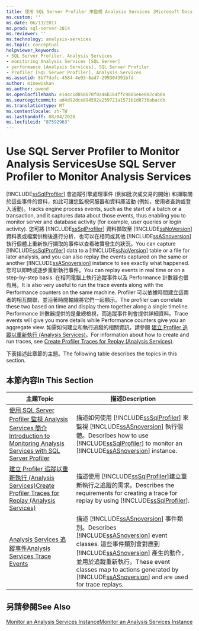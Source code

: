 ```yaml
---
title: 使用 SQL Server Profiler 來監視 Analysis Services |Microsoft Docs
ms.custom: ''
ms.date: 06/13/2017
ms.prod: sql-server-2014
ms.reviewer: ''
ms.technology: analysis-services
ms.topic: conceptual
helpviewer_keywords:
- SQL Server Profiler, Analysis Services
- monitoring Analysis Services [SQL Server]
- performance [Analysis Services], SQL Server Profiler
- Profiler [SQL Server Profiler], Analysis Services
ms.assetid: 8b77dafc-4584-4e93-8ad7-299304391bfd
author: minewiskan
ms.author: owend
ms.openlocfilehash: e144c1d858670f8a46b164ffc9885e6e082c4b0a
ms.sourcegitcommit: ad4d92dce894592a259721a1571b1d8736abacdb
ms.translationtype: MT
ms.contentlocale: zh-TW
ms.lasthandoff: 08/04/2020
ms.locfileid: "87592963"
---
```

# <a name="use-sql-server-profiler-to-monitor-analysis-services"></a><span data-ttu-id="e35e4-102">Use SQL Server Profiler to Monitor Analysis Services</span><span class="sxs-lookup"><span data-stu-id="e35e4-102">Use SQL Server Profiler to Monitor Analysis Services</span></span>
  [!INCLUDE[ssSqlProfiler](../../includes/sssqlprofiler-md.md)] <span data-ttu-id="e35e4-103">會追蹤引擎處理事件 (例如批次或交易的開始) 和擷取關於這些事件的資料，如此可讓您監視伺服器和資料庫活動 (例如，使用者查詢或登入活動)。</span><span class="sxs-lookup"><span data-stu-id="e35e4-103">tracks engine process events, such as the start of a batch or a transaction, and it captures data about those events, thus enabling you to monitor server and database activity (for example, user queries or login activity).</span></span> <span data-ttu-id="e35e4-104">您可將 [!INCLUDE[ssSqlProfiler](../../includes/sssqlprofiler-md.md)] 資料擷取至 [!INCLUDE[ssNoVersion](../../includes/ssnoversion-md.md)] 資料表或檔案供稍後進行分析，也可以在相同或其他 [!INCLUDE[ssASnoversion](../../includes/ssasnoversion-md.md)] 執行個體上重新執行擷取的事件以查看確實發生的狀況。</span><span class="sxs-lookup"><span data-stu-id="e35e4-104">You can capture [!INCLUDE[ssSqlProfiler](../../includes/sssqlprofiler-md.md)] data to a [!INCLUDE[ssNoVersion](../../includes/ssnoversion-md.md)] table or a file for later analysis, and you can also replay the events captured on the same or another [!INCLUDE[ssASnoversion](../../includes/ssasnoversion-md.md)] instance to see exactly what happened.</span></span> <span data-ttu-id="e35e4-105">您可以即時或逐步重新執行事件。</span><span class="sxs-lookup"><span data-stu-id="e35e4-105">You can replay events in real time or on a step-by-step basis.</span></span> <span data-ttu-id="e35e4-106">在相同電腦上執行追蹤事件以及 Performance 計數器也很有用。</span><span class="sxs-lookup"><span data-stu-id="e35e4-106">It is also very useful to run the trace events along with the Performance counters on the same machine.</span></span> <span data-ttu-id="e35e4-107">Profiler 可以依據時間建立這兩者的相互關聯，並沿著時間軸線將它們一起顯示。</span><span class="sxs-lookup"><span data-stu-id="e35e4-107">The profiler can correlate these two based on time and display them together along a single timeline.</span></span> <span data-ttu-id="e35e4-108">Performance 計數器提供的是彙總檢視，而追蹤事件則會提供詳細資料。</span><span class="sxs-lookup"><span data-stu-id="e35e4-108">Trace events will give you more details while Performance counters give you an aggregate view.</span></span> <span data-ttu-id="e35e4-109">如需如何建立和執行追蹤的相關資訊，請參閱 [建立 Profiler 追蹤以重新執行 &#40;Analysis Services&#41;](create-profiler-traces-for-replay-analysis-services.md)。</span><span class="sxs-lookup"><span data-stu-id="e35e4-109">For information about how to create and run traces, see [Create Profiler Traces for Replay &#40;Analysis Services&#41;](create-profiler-traces-for-replay-analysis-services.md).</span></span>  
  
 <span data-ttu-id="e35e4-110">下表描述此章節的主題。</span><span class="sxs-lookup"><span data-stu-id="e35e4-110">The following table describes the topics in this section.</span></span>  
  
## <a name="in-this-section"></a><span data-ttu-id="e35e4-111">本節內容</span><span class="sxs-lookup"><span data-stu-id="e35e4-111">In This Section</span></span>  
  
|<span data-ttu-id="e35e4-112">主題</span><span class="sxs-lookup"><span data-stu-id="e35e4-112">Topic</span></span>|<span data-ttu-id="e35e4-113">描述</span><span class="sxs-lookup"><span data-stu-id="e35e4-113">Description</span></span>|  
|-----------|-----------------|  
|[<span data-ttu-id="e35e4-114">使用 SQL Server Profiler 監視 Analysis Services 簡介</span><span class="sxs-lookup"><span data-stu-id="e35e4-114">Introduction to Monitoring Analysis Services with SQL Server Profiler</span></span>](introduction-to-monitoring-analysis-services-with-sql-server-profiler.md)|<span data-ttu-id="e35e4-115">描述如何使用 [!INCLUDE[ssSqlProfiler](../../includes/sssqlprofiler-md.md)] 來監視 [!INCLUDE[ssASnoversion](../../includes/ssasnoversion-md.md)] 執行個體。</span><span class="sxs-lookup"><span data-stu-id="e35e4-115">Describes how to use [!INCLUDE[ssSqlProfiler](../../includes/sssqlprofiler-md.md)] to monitor an [!INCLUDE[ssASnoversion](../../includes/ssasnoversion-md.md)] instance.</span></span>|  
|[<span data-ttu-id="e35e4-116">建立 Profiler 追蹤以重新執行 &#40;Analysis Services&#41;</span><span class="sxs-lookup"><span data-stu-id="e35e4-116">Create Profiler Traces for Replay &#40;Analysis Services&#41;</span></span>](create-profiler-traces-for-replay-analysis-services.md)|<span data-ttu-id="e35e4-117">描述使用 [!INCLUDE[ssSqlProfiler](../../includes/sssqlprofiler-md.md)]建立重新執行之追蹤的需求。</span><span class="sxs-lookup"><span data-stu-id="e35e4-117">Describes the requirements for creating a trace for replay by using [!INCLUDE[ssSqlProfiler](../../includes/sssqlprofiler-md.md)].</span></span>|  
|[<span data-ttu-id="e35e4-118">Analysis Services 追蹤事件</span><span class="sxs-lookup"><span data-stu-id="e35e4-118">Analysis Services Trace Events</span></span>](https://docs.microsoft.com/bi-reference/trace-events/analysis-services-trace-events)|<span data-ttu-id="e35e4-119">描述 [!INCLUDE[ssASnoversion](../../includes/ssasnoversion-md.md)] 事件類別。</span><span class="sxs-lookup"><span data-stu-id="e35e4-119">Describes [!INCLUDE[ssASnoversion](../../includes/ssasnoversion-md.md)] event classes.</span></span> <span data-ttu-id="e35e4-120">這些事件類別會對應到 [!INCLUDE[ssASnoversion](../../includes/ssasnoversion-md.md)] 產生的動作，並用於追蹤重新執行。</span><span class="sxs-lookup"><span data-stu-id="e35e4-120">These event classes map to actions generated by [!INCLUDE[ssASnoversion](../../includes/ssasnoversion-md.md)] and are used for trace replays.</span></span>|  
  
## <a name="see-also"></a><span data-ttu-id="e35e4-121">另請參閱</span><span class="sxs-lookup"><span data-stu-id="e35e4-121">See Also</span></span>  
 [<span data-ttu-id="e35e4-122">Monitor an Analysis Services Instance</span><span class="sxs-lookup"><span data-stu-id="e35e4-122">Monitor an Analysis Services Instance</span></span>](monitor-an-analysis-services-instance.md)  
  
  
